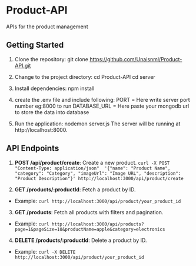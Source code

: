 # Product-API
APIs for the product management

## Getting Started

1. Clone the repository:
   git clone https://github.com/Unaisnml/Product-API.git

2. Change to the project directory:
   cd Product-API
   cd server

3. Install dependencies:
    npm install

4. create the .env file and include following:
  PORT = Here write server port number eg:8000 to run
  DATABASE_URL = Here paste your mongodb url to store the data into database

5. Run the application:
   nodemon server.js
The server will be running at http://localhost:8000.

## API Endpoints

1.  **POST /api/product/create**: Create a new product.
   `curl -X POST  "Content-Type: application/json"  '{"name": "Product Name", "category": "Category", "imageUrl": "Image URL", "description": "Product Description"}' http://localhost:3000/api/product/create`

2. **GET /products/:productId**: Fetch a product by ID.
  - Example: `curl http://localhost:3000/api/product/your_product_id`
    
3. **GET /products**: Fetch all products with filters and pagination.
  - Example: `curl http://localhost:3000/api/products?page=1&pageSize=10&productName=apple&category=electronics`

4. **DELETE /products/:productId**: Delete a product by ID.
  - Example: `curl -X DELETE http://localhost:3000/api/product/your_product_id`

